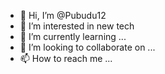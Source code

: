 - 👋 Hi, I’m @Pubudu12
- 👀 I’m interested in new tech 
- 🌱 I’m currently learning ...
- 💞️ I’m looking to collaborate on ...
- 📫 How to reach me ...

<!---
Pubudu12/Pubudu12 is a ✨ special ✨ repository because its `README.md` (this file) appears on your GitHub profile.
You can click the Preview link to take a look at your changes.
--->
